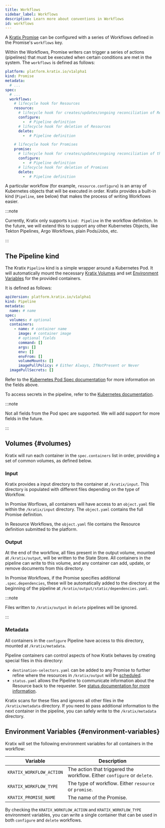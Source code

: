 ```yaml
---
title: Workflows
sidebar_label: Workflows
description: Learn more about conventions in Workflows
id: workflows
---
```


A [Kratix Promise](./promises/intro) can be configured with a series of
Workflows defined in the Promise's `workflows` key.

Within the Workflows, Promise writers can trigger a series of actions
(pipelines) that must be executed when certain conditions are met in the system.
The `workflows` is defined as follows:

```yaml
platform: platform.kratix.io/v1alpha1
kind: Promise
metadata:
  # ...
spec:
  # ...
  workflows:
    # lifecycle hook for Resources
    resource:
      # lifecycle hook for creates/updates/ongoing reconciliation of Resources
      configure:
        -  # Pipeline definition
      # lifecycle hook for deletion of Resources
      delete:
        -  # Pipeline definition

    # lifecycle hook for Promises
    promise:
      # lifecycle hook for creates/updates/ongoing reconciliation of the Promise
      configure:
        -  # Pipeline definition
      # lifecycle hook for deletion of Promises
      delete:
        -  # Pipeline definition
```

A particular workflow (for example, `resource.configure`) is an array of
Kubernetes objects that will be executed in order. Kratix provides a built-in kind
(`Pipeline`, see below) that makes the process of writing Workflows easier.

:::note

Currently, Kratix only supports `kind: Pipeline` in the workflow definition. In
the future, we will extend this to support any other Kubernetes Objects, like
Tekton Pipelines, Argo Workflows, plain Pods/Jobs, etc.

:::

## The Pipeline kind

The Kratix `Pipeline` kind is a simple wrapper around a Kubernetes Pod. It will
automatically mount the necessary [Kratix Volumes](#volumes) and set
[Environment Variables](#environment-variables) for the provided containers.

It is defined as follows:

```yaml
apiVersion: platform.kratix.io/v1alpha1
kind: Pipeline
metadata:
  name: # name
spec:
  volumes: # optional
  containers:
    - name: # container name
      image: # container image
      # optional fields
      command: []
      args: []
      env: []
      envFrom: []
      volumeMounts: []
      imagePullPolicy: # Either Always, IfNotPresent or Never
  imagePullSecrets: []
```

Refer to the [Kubernetes Pod Spec
documentation](https://kubernetes.io/docs/reference/kubernetes-api/workload-resources/pod-v1/#PodSpec)
for more information on the fields above.

To access secrets in the pipeline, refer to the [Kubernetes documentation](https://kubernetes.io/docs/concepts/configuration/secret/).

:::note

Not all fields from the Pod spec are supported. We will add support for more
fields in the future.

:::

## Volumes {#volumes}

Kratix will run each container in the `spec.containers` list in order,
providing a set of common volumes, as defined below.

### Input

Kratix provides a input directory to the container at `/kratix/input`. This
directory is populated with different files depending on the type of Workflow.

In Promise Worflows, all containers will have access to an `object.yaml` file
within the `/kratix/input` directory. The `object.yaml` contains the full
Promise definition.

In Resource Workflows, the `object.yaml` file contains the Resource
definition submitted to the platform.

### Output

At the end of the workflow, all files present in the output volume, mounted at
`/kratix/output`, will be written to the State Store. All containers in the
pipeline can write to this volume, and any container can add, update, or remove
documents from this directory.

In Promise Workflows, if the Promise specifies additional `.spec.dependencies`,
these will be automatically added to the directory at the beginning of the
pipeline at `/kratix/output/static/dependencies.yaml`.

:::note

Files written to `/kratix/output` in `delete` pipelines will be ignored.

:::

### Metadata

All containers in the `configure` Pipeline have access to
this directory, mounted at `/kratix/metadata`.

Pipeline containers can control aspects of how Kratix behaves by creating
special files in this directory:

- `destination-selectors.yaml` can be added to any Promise to
  further refine where the resources in `/kratix/output` will be
  [scheduled](./multidestination-management).
- `status.yaml` allows the Pipeline to communicate information about the
  Resource back to the requester. See [status documentation
  for more information](./resources/status).

Kratix scans for these files and ignores all other files in the `/kratix/metadata`
directory. If you need to pass additional information to the next container in
the pipeline, you can safely write to the `/kratix/metadata` directory.

## Environment Variables {#environment-variables}

Kratix will set the following environment variables for all containers in the
workflow:


| Variable                  | Description     |
| ------------------------- | --------------- |
| `KRATIX_WORKFLOW_ACTION`  | The action that triggered the workflow. Either `configure` or `delete`. |
| `KRATIX_WORKFLOW_TYPE`    | The type of workflow. Either `resource` or `promise`. |
| `KRATIX_PROMISE_NAME`     | The name of the Promise. |

By checking the `KRATIX_WORKFLOW_ACTION` and `KRATIX_WORKFLOW_TYPE` environment
variables, you can write a single container that can be used in both `configure`
and `delete` workflows.
